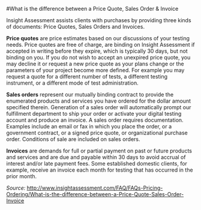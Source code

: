 #What is the difference between a Price Quote, Sales Order & Invoice

Insight Assessment assists clients with purchases by providing three kinds of documents: Price Quotes, Sales Orders and Invoices.

**Price quotes** are price estimates based on our discussions of your testing needs.  Price quotes are free of charge, are binding on Insight Assessment if accepted in writing before they expire, which is typically 30 days, but not binding on you.  If you do not wish to accept an unexpired price quote, you may decline it or request a new price quote as your plans change or the parameters of your project become more defined.  For example you may request a quote for a different number of tests, a different testing instrument, or a different mode of test administration. 

**Sales orders** represent our mutually binding contract to provide the enumerated products and services you have ordered for the dollar amount specified therein. Generation of a sales order will automatically prompt our fulfillment department to ship your order or activate your digital testing account and produce an invoice.  A sales order requires documentation.  Examples include an email or fax in which you place the order, or a government contract, or a signed price quote, or organizational purchase order.  Conditions of sale are included on sales orders.

**Invoices** are demands for full or partial payment on past or future products and services and are due and payable within 30 days to avoid accrual of interest and/or late payment fees.  Some established domestic clients, for example, receive an invoice each month for testing that has occurred in the prior month.

_Source:_ http://www.insightassessment.com/FAQ/FAQs-Pricing-Ordering/What-is-the-difference-between-a-Price-Quote-Sales-Order-Invoice